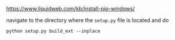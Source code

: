 https://www.liquidweb.com/kb/install-pip-windows/

navigate to the directory where the `setup.py` file is located and do

`python setup.py build_ext --inplace`